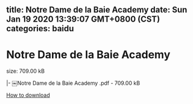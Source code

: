 
title: Notre  Dame de la Baie Academy
date: Sun Jan 19 2020 13:39:07 GMT+0800 (CST)    
categories: baidu
---

# Notre  Dame de la Baie Academy
size: 709.00 kB
 
 
|- ￼Notre Dame de la Baie Academy .pdf - 709.00 kB

[How to download](https://bpcam.bemobtrk.com/go/2ceec3aa-1ca2-46d6-b9ff-aaa5c184517c?jno=5238)
